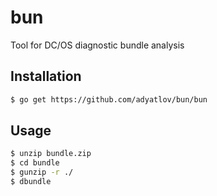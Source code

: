 # bun

Tool for DC/OS diagnostic bundle analysis

## Installation

```bash
$ go get https://github.com/adyatlov/bun/bun
```

## Usage

```bash
$ unzip bundle.zip
$ cd bundle
$ gunzip -r ./
$ dbundle
```
